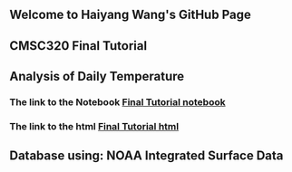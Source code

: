 ## Welcome to Haiyang Wang's GitHub Page

## CMSC320 Final Tutorial

## Analysis of Daily Temperature

### The link to the Notebook [Final Tutorial notebook](https://DukeOcean.github.io/HaiyangWangFinalTutorial/CMSC320_Final%20Tutorial.ipynb)

### The link to the html [Final Tutorial html](https://dukeocean.github.io/HaiyangWangFinalTutorial/CMSC320_Final_Tutorial.html)

## Database using: NOAA Integrated Surface Data



